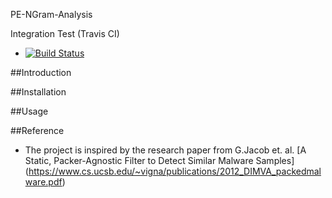 PE-NGram-Analysis

Integration Test (Travis CI)
+ [![Build Status](https://travis-ci.org/ZSShen/PE-NGram-Analysis.svg?branch=master)](https://travis-ci.org/ZSShen/PE-NGram-Analysis)


##Introduction


##Installation


##Usage


##Reference
+ The project is inspired by the research paper from G.Jacob et. al.
  [A Static, Packer-Agnostic Filter to Detect Similar Malware Samples]
  (https://www.cs.ucsb.edu/~vigna/publications/2012_DIMVA_packedmalware.pdf)
